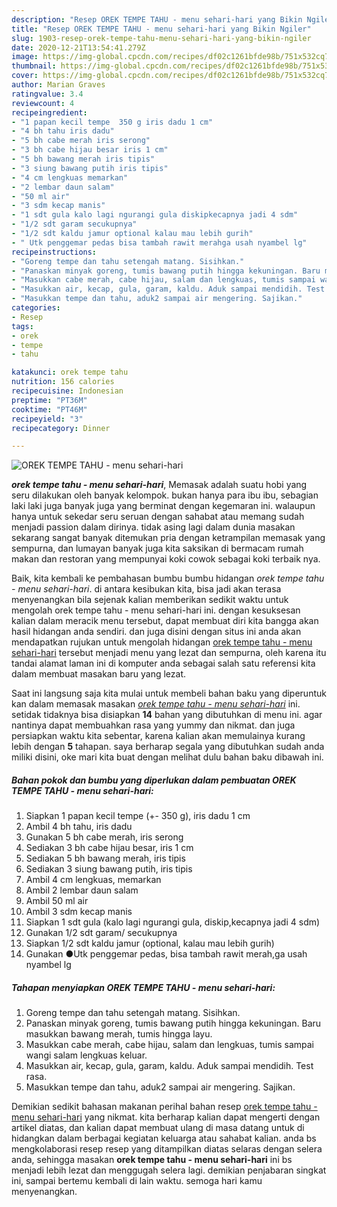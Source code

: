 ```yaml
---
description: "Resep OREK TEMPE TAHU - menu sehari-hari yang Bikin Ngiler"
title: "Resep OREK TEMPE TAHU - menu sehari-hari yang Bikin Ngiler"
slug: 1903-resep-orek-tempe-tahu-menu-sehari-hari-yang-bikin-ngiler
date: 2020-12-21T13:54:41.279Z
image: https://img-global.cpcdn.com/recipes/df02c1261bfde98b/751x532cq70/orek-tempe-tahu-menu-sehari-hari-foto-resep-utama.jpg
thumbnail: https://img-global.cpcdn.com/recipes/df02c1261bfde98b/751x532cq70/orek-tempe-tahu-menu-sehari-hari-foto-resep-utama.jpg
cover: https://img-global.cpcdn.com/recipes/df02c1261bfde98b/751x532cq70/orek-tempe-tahu-menu-sehari-hari-foto-resep-utama.jpg
author: Marian Graves
ratingvalue: 3.4
reviewcount: 4
recipeingredient:
- "1 papan kecil tempe  350 g iris dadu 1 cm"
- "4 bh tahu iris dadu"
- "5 bh cabe merah iris serong"
- "3 bh cabe hijau besar iris 1 cm"
- "5 bh bawang merah iris tipis"
- "3 siung bawang putih iris tipis"
- "4 cm lengkuas memarkan"
- "2 lembar daun salam"
- "50 ml air"
- "3 sdm kecap manis"
- "1 sdt gula kalo lagi ngurangi gula diskipkecapnya jadi 4 sdm"
- "1/2 sdt garam secukupnya"
- "1/2 sdt kaldu jamur optional kalau mau lebih gurih"
- " Utk penggemar pedas bisa tambah rawit merahga usah nyambel lg"
recipeinstructions:
- "Goreng tempe dan tahu setengah matang. Sisihkan."
- "Panaskan minyak goreng, tumis bawang putih hingga kekuningan. Baru masukkan bawang merah, tumis hingga layu."
- "Masukkan cabe merah, cabe hijau, salam dan lengkuas, tumis sampai wangi salam lengkuas keluar."
- "Masukkan air, kecap, gula, garam, kaldu. Aduk sampai mendidih. Test rasa."
- "Masukkan tempe dan tahu, aduk2 sampai air mengering. Sajikan."
categories:
- Resep
tags:
- orek
- tempe
- tahu

katakunci: orek tempe tahu 
nutrition: 156 calories
recipecuisine: Indonesian
preptime: "PT36M"
cooktime: "PT46M"
recipeyield: "3"
recipecategory: Dinner

---
```



![OREK TEMPE TAHU - menu sehari-hari](https://img-global.cpcdn.com/recipes/df02c1261bfde98b/751x532cq70/orek-tempe-tahu-menu-sehari-hari-foto-resep-utama.jpg)

<b><i>orek tempe tahu - menu sehari-hari</i></b>, Memasak adalah suatu hobi yang seru dilakukan oleh banyak kelompok. bukan hanya para ibu ibu, sebagian laki laki juga banyak juga yang berminat dengan kegemaran ini. walaupun hanya untuk sekedar seru seruan dengan sahabat atau memang sudah menjadi passion dalam dirinya. tidak asing lagi dalam dunia masakan sekarang sangat banyak ditemukan pria dengan ketrampilan memasak yang sempurna, dan lumayan banyak juga kita saksikan di bermacam rumah makan dan restoran yang mempunyai koki cowok sebagai koki terbaik nya.



Baik, kita kembali ke pembahasan bumbu bumbu hidangan <i>orek tempe tahu - menu sehari-hari</i>. di antara kesibukan kita, bisa jadi akan terasa menyenangkan bila sejenak kalian memberikan sedikit waktu untuk mengolah orek tempe tahu - menu sehari-hari ini. dengan kesuksesan kalian dalam meracik menu tersebut, dapat membuat diri kita bangga akan hasil hidangan anda sendiri. dan juga disini dengan situs ini anda akan mendapatkan rujukan untuk mengolah hidangan <u>orek tempe tahu - menu sehari-hari</u> tersebut menjadi menu yang lezat dan sempurna, oleh karena itu tandai alamat laman ini di komputer anda sebagai salah satu referensi kita dalam membuat masakan baru yang lezat.


Saat ini langsung saja kita mulai untuk membeli bahan baku yang diperuntuk kan dalam memasak masakan <u><i>orek tempe tahu - menu sehari-hari</i></u> ini. setidak tidaknya bisa disiapkan <b>14</b> bahan yang dibutuhkan di menu ini. agar nantinya dapat membuahkan rasa yang yummy dan nikmat. dan juga persiapkan waktu kita sebentar, karena kalian akan memulainya kurang lebih dengan <b>5</b> tahapan. saya berharap segala yang dibutuhkan sudah anda miliki disini, oke mari kita buat dengan melihat dulu bahan baku dibawah ini.

<!--inarticleads1-->

##### Bahan pokok dan bumbu yang diperlukan dalam pembuatan OREK TEMPE TAHU - menu sehari-hari:

1. Siapkan 1 papan kecil tempe (+- 350 g), iris dadu 1 cm
1. Ambil 4 bh tahu, iris dadu
1. Gunakan 5 bh cabe merah, iris serong
1. Sediakan 3 bh cabe hijau besar, iris 1 cm
1. Sediakan 5 bh bawang merah, iris tipis
1. Sediakan 3 siung bawang putih, iris tipis
1. Ambil 4 cm lengkuas, memarkan
1. Ambil 2 lembar daun salam
1. Ambil 50 ml air
1. Ambil 3 sdm kecap manis
1. Siapkan 1 sdt gula (kalo lagi ngurangi gula, diskip,kecapnya jadi 4 sdm)
1. Gunakan 1/2 sdt garam/ secukupnya
1. Siapkan 1/2 sdt kaldu jamur (optional, kalau mau lebih gurih)
1. Gunakan  ●Utk penggemar pedas, bisa tambah rawit merah,ga usah nyambel lg




<!--inarticleads2-->

##### Tahapan menyiapkan OREK TEMPE TAHU - menu sehari-hari:

1. Goreng tempe dan tahu setengah matang. Sisihkan.
1. Panaskan minyak goreng, tumis bawang putih hingga kekuningan. Baru masukkan bawang merah, tumis hingga layu.
1. Masukkan cabe merah, cabe hijau, salam dan lengkuas, tumis sampai wangi salam lengkuas keluar.
1. Masukkan air, kecap, gula, garam, kaldu. Aduk sampai mendidih. Test rasa.
1. Masukkan tempe dan tahu, aduk2 sampai air mengering. Sajikan.




Demikian sedikit bahasan makanan perihal bahan resep <u>orek tempe tahu - menu sehari-hari</u> yang nikmat. kita berharap kalian dapat mengerti dengan artikel diatas, dan kalian dapat membuat ulang di masa datang untuk di hidangkan dalam berbagai kegiatan keluarga atau sahabat kalian. anda bs mengkolaborasi resep resep yang ditampilkan diatas selaras dengan selera anda, sehingga masakan <b>orek tempe tahu - menu sehari-hari</b> ini bs menjadi lebih lezat dan menggugah selera lagi. demikian penjabaran singkat ini, sampai bertemu kembali di lain waktu. semoga hari kamu menyenangkan.
